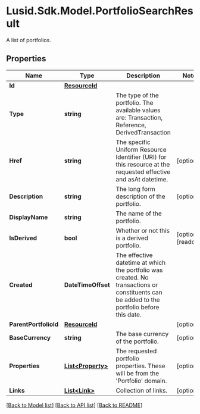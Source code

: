 # Lusid.Sdk.Model.PortfolioSearchResult
A list of portfolios.

## Properties

Name | Type | Description | Notes
------------ | ------------- | ------------- | -------------
**Id** | [**ResourceId**](ResourceId.md) |  | 
**Type** | **string** | The type of the portfolio. The available values are: Transaction, Reference, DerivedTransaction | 
**Href** | **string** | The specific Uniform Resource Identifier (URI) for this resource at the requested effective and asAt datetime. | [optional] 
**Description** | **string** | The long form description of the portfolio. | [optional] 
**DisplayName** | **string** | The name of the portfolio. | 
**IsDerived** | **bool** | Whether or not this is a derived portfolio. | [optional] [readonly] 
**Created** | **DateTimeOffset** | The effective datetime at which the portfolio was created. No transactions or constituents can be added to the portfolio before this date. | 
**ParentPortfolioId** | [**ResourceId**](ResourceId.md) |  | [optional] 
**BaseCurrency** | **string** | The base currency of the portfolio. | [optional] 
**Properties** | [**List&lt;Property&gt;**](Property.md) | The requested portfolio properties. These will be from the &#39;Portfolio&#39; domain. | [optional] 
**Links** | [**List&lt;Link&gt;**](Link.md) | Collection of links. | [optional] 

[[Back to Model list]](../README.md#documentation-for-models) [[Back to API list]](../README.md#documentation-for-api-endpoints) [[Back to README]](../README.md)

